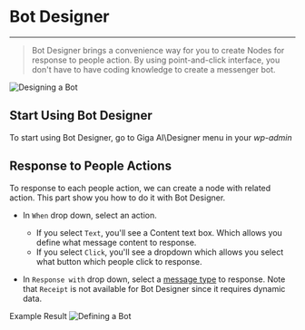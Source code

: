# Bot Designer
***

> Bot Designer brings a convenience way for you to create Nodes for response to people action. By using point-and-click interface, you don't have to have coding knowledge to create a messenger bot.

![Designing a Bot](https://facebookmessengerbots.com/images/bot-settings.jpg)

## Start Using Bot Designer
To start using Bot Designer, go to Giga AI\Designer menu in your *wp-admin*

## Response to People Actions
To response to each people action, we can create a node with related action. This part show you how to do it with Bot Designer.

- In `When` drop down, select an action.
    - If you select `Text`, you'll see a Content text box. Which allows you define what message content to response.
    - If you select `Click`, you'll see a dropdown which allows you select what button which people click to response.
    
- In `Response with` drop down, select a [message type](message-types) to response. Note that `Receipt` is not available for Bot Designer since it requires dynamic data.

Example Result
![Defining a Bot](https://facebookmessengerbots.com/images/bot-content-1.jpg)
